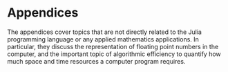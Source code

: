 # Appendices

The appendices cover topics that are not directly related to the Julia programming language or any applied mathematics applications. In particular, they discuss the representation of floating point numbers in the computer, and the important topic of algorithmic efficiency to quantify how much space and time resources a computer program requires.
